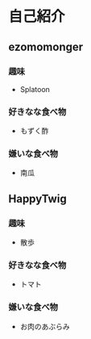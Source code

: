 # 自己紹介

## ezomomonger

### 趣味

 + Splatoon

### 好きなな食べ物

 + もずく酢

### 嫌いな食べ物

 + 南瓜



## HappyTwig

### 趣味

 +  散歩

### 好きなな食べ物

 + トマト

### 嫌いな食べ物

 + お肉のあぶらみ

